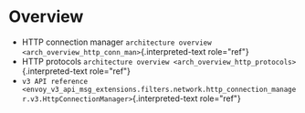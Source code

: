 Overview
========

-   HTTP connection manager
    `architecture overview <arch_overview_http_conn_man>`{.interpreted-text
    role="ref"}
-   HTTP protocols
    `architecture overview <arch_overview_http_protocols>`{.interpreted-text
    role="ref"}
-   `v3 API reference
    <envoy_v3_api_msg_extensions.filters.network.http_connection_manager.v3.HttpConnectionManager>`{.interpreted-text
    role="ref"}
